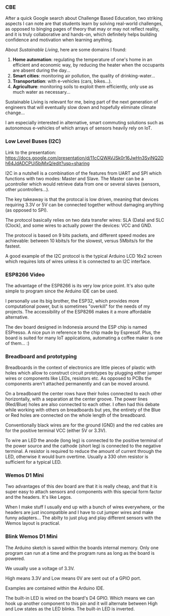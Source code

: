 ### CBE

After a quick Google search about Challenge Based Education, two striking aspects I can note are that students learn by solving real-world challenges, as opposed to binging pages of theory that may or may not reflect reality, and it is truly collaborative and hands-on, which definitely helps building confidence and motivation when learning anything.

About *Sustainable Living*, here are some domains I found:
1. **Home automation**: regulating the temperature of one's home in an efficient and economic way, by reducing the heater when the occupants are absent during the day...
2. **Smart cities**: monitoring air pollution, the quality of drinking-water...
3. **Transportation**: with e-vehicles (cars, bikes...).
4. **Agriculture**: monitoring soils to exploit them efficiently, only use as much water as necessary...

Sustainable Living is relevant for me, being part of the next generation of engineers that will eventually slow down and hopefully eliminate climate change...

I am especially interested in alternative, smart commuting solutions such as autonomous e-vehicles of which arrays of sensors heavily rely on IoT.

### Low Level Buses (I2C)

Link to the presentation: https://docs.google.com/presentation/d/11cCQWAVJSk0r16JwHn3SyiNQ2Dh64JdADCPUi5bjMxQ/edit?usp=sharing 

I2C in a nutshell is a combination of the features from UART and SPI which functions with two modes: Master and Slave. The Master can be a µcontroller which would retrieve data from one or several slaves (sensors, other µcontrollers...).

The key takeaway is that the protocal is low driven, meaning that devices requiring 3.3V or 5V can be connected together without damaging anything (as opposed to SPI).

The protocol basically relies on two data transfer wires: SLA (Data) and SLC (Clock), and some wires to actually power the devices: VCC and GND.

The protocol is based on 9 bits packets, and different speed modes are achievable: between 10 kbits/s for the slowest, versus 5Mbits/s for the fastest.

A good example of the I2C protocol is the typical Arduino LCD 16x2 screen which requires lots of wires unless it is connected to an I2C interface.

### ESP8266 Video

The advantage of the ESP8266 is its very low price point. It's also quite simple to program since the Arduino IDE can be used.

I personally use its big brother, the ESP32, which provides more computational power, but is sometimes "overkill" for the needs of my projects. The accessibility of the ESP8266 makes it a more affordable alternative.

The dev board designed in Indonesia around the ESP chip is named ESPresso. A nice pun in reference to the chip made by Espressif. Plus, the board is suited for many IoT appiications, automating a coffee maker is one of them... :)


### Breadboard and prototyping

Breadboards in the context of electronics are little pieces of plastic with holes which allow to construct circuit prototypes by plugging either jumper wires or components like LEDs, resistors etc. As opposed to PCBs the components aren't attached permanently and can be moved around.

On a breadboard the center rows have their holes connected to each other horizontally, with a separation at the center groove. The power lines (Red/Blue) holes are also connected to each other. I often had this debate while working with others on breadboards but yes, the entirety of the Blue or Red holes are connected on the whole length of the breadboard.

Conventionally black wires are for the ground (GND) and the red cables are for the positive terminal VCC (either 5V or 3.3V).

To wire an LED the anode (long leg) is connected to the positive terminal of the power source and the cathode (short leg) is connected to the negative terminal. A resistor is required to reduce the amount of current through the LED, otherwise it would burn overtime. Usually a 330 ohm resistor is sufficient for a typical LED.


### Wemos D1 Mini

Two advantages of this dev board are that it is really cheap, and that it is super easy to attach sensors and components with this special form factor and the headers. It's like Legos.

When I make stuff I usually end up with a bunch of wires everywhere, or the headers are just incompatible and I have to cut jumper wires and make funny adapters... The abilty to just plug and play different sensors with the Wemos layout is practical.

### Blink Wemos D1 Mini

The Arduino sketch is saved within the boards internal memory. Only one program can run at a time and the program runs as long as the board is powered.

We usually use a voltage of 3.3V.

High means 3.3V and Low means 0V are sent out of a GPIO port.

Examples are contained within the Arduino IDE.

The built-in LED is wired on the board's D4 GPIO. Which means we can hook up another component to this pin and it will alternate between High and Low states as the LED blinks. The built-in LED is inverted.